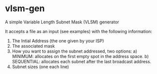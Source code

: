 # vlsm-gen
A simple Variable Length  Subnet Mask (VLSM) generator

It accepts a file as an input (see examples) with the following information:

1) The Intial Address (the one given by your ISP)
2) The associated mask
3) How you want to assign the subnet addressed, two options:
  a) MINIMUM: allocates on the first empty spot in the address space.
  b) SEQUENTIAL: allocates each subnet after the last broadcast address.
4) Subnet sizes (one each line)
